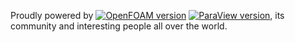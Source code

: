Proudly powered by [![OpenFOAM version](https://img.shields.io/badge/OpenFOAM-dev)](https://github.com/OpenFOAM/OpenFOAM-dev)  [![ParaView version](https://img.shields.io/badge/ParaView-v5-green)](https://gitlab.kitware.com/paraview/paraview), its community and interesting people all over the world.
